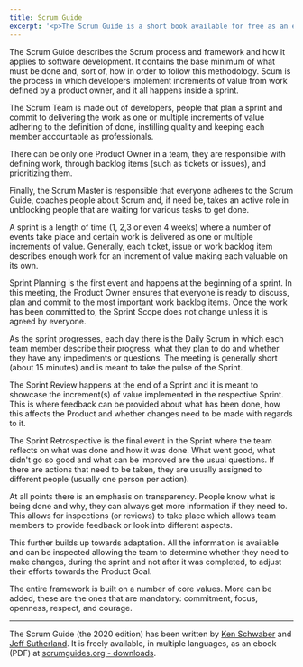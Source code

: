 ```yaml
---
title: Scrum Guide
excerpt: '<p>The Scrum Guide is a short book available for free as an e-book. It provides and describes the Scrum framework with all the mandatory elements.</p>'
---
```

The Scrum Guide describes the Scrum process and framework and how it applies to software development. It contains the base minimum of what must be done and, sort of, how in order to follow this methodology. Scum is the process in which developers implement increments of value from work defined by a product owner, and it all happens inside a sprint.

The Scrum Team is made out of developers, people that plan a sprint and commit to delivering the work as one or multiple increments of value adhering to the definition of done, instilling quality and keeping each member accountable as professionals.

There can be only one Product Owner in a team, they are responsible with defining work, through backlog items (such as tickets or issues), and prioritizing them.

 Finally, the Scrum Master is responsible that everyone adheres to the Scrum Guide, coaches people about Scrum and, if need be, takes an active role in unblocking people that are waiting for various tasks to get done.

 A sprint is a length of time (1, 2,3 or even 4 weeks) where a number of events take place and certain work is delivered as one or multiple increments of value. Generally, each ticket, issue or work backlog item describes enough work for an increment of value making each valuable on its own.

 Sprint Planning is the first event and happens at the beginning of a sprint. In this meeting, the Product Owner ensures that everyone is ready to discuss, plan and commit to the most important work backlog items. Once the work has been committed to, the Sprint Scope does not change unless it is agreed by everyone.

 As the sprint progresses, each day there is the Daily Scrum in which each team member describe their progress, what they plan to do and whether they have any impediments or questions. The meeting is generally short (about 15 minutes) and is meant to take the pulse of the Sprint.

 The Sprint Review happens at the end of a Sprint and it is meant to showcase the increment(s) of value implemented in the respective Sprint. This is where feedback can be provided about what has been done, how this affects the Product and whether changes need to be made with regards to it.

 The Sprint Retrospective is the final event in the Sprint where the team reflects on what was done and how it was done. What went good, what didn't go so good and what can be improved are the usual questions. If there are actions that need to be taken, they are usually assigned to different people (usually one person per action).

 At all points there is an emphasis on transparency. People know what is being done and why, they can always get more information if they need to. This allows for inspections (or reviews) to take place which allows team members to provide feedback or look into different aspects.

This further builds up towards adaptation. All the information is available and can be inspected allowing the team to determine whether they need to make changes, during the sprint and not after it was completed, to adjust their efforts towards the Product Goal.

The entire framework is built on a number of core values. More can be added, these are the ones that are mandatory: commitment, focus, openness, respect, and courage.

- - - -

The Scrum Guide (the 2020 edition) has been written by [Ken Schwaber](https://www.goodreads.com/author/show/65463.Ken_Schwaber) and [Jeff Sutherland](https://www.goodreads.com/author/show/2290725.Jeff_Sutherland). It is freely available, in multiple languages, as an ebook (PDF) at [scrumguides.org - downloads](https://scrumguides.org/download.html).
